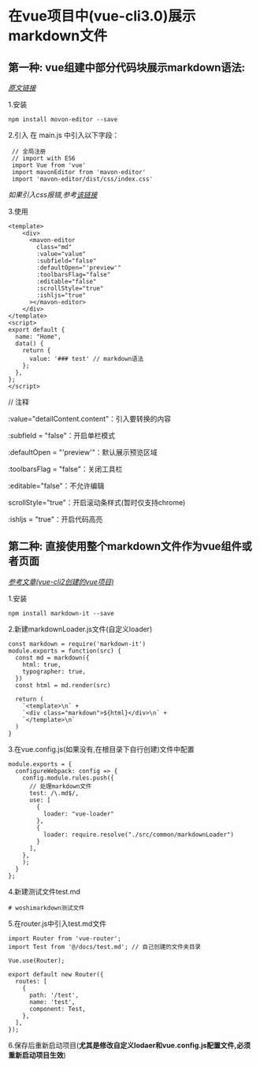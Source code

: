 # 在vue项目中(vue-cli3.0)展示markdown文件

## 第一种: vue组建中部分代码块展示markdown语法:
*[原文链接](https://blog.csdn.net/qq_42334965/article/details/89107132)*

1.安装
```
npm install movon-editor --save
```
2.引入
在 main.js 中引入以下字段：
```
 // 全局注册
 // import with ES6
 import Vue from 'vue'
 import mavonEditor from 'mavon-editor'
 import 'mavon-editor/dist/css/index.css'
```
*如果引入css报错,参考[该链接](https://www.jianshu.com/p/c324711f12b5)*

3.使用
```
<template>
    <div>
      <mavon-editor
        class="md"
        :value="value"
        :subfield="false"
        :defaultOpen="'preview'"
        :toolbarsFlag="false"
        :editable="false"
        :scrollStyle="true"
        :ishljs="true"
      ></mavon-editor>
    </div>
</template>
<script>
export default {
  name: "Home",
  data() {
    return {
      value: '### test' // markdown语法
    };
  },
};
</script>
```
> 
// 注释

:value="detailContent.content"：引入要转换的内容

:subfield = "false"：开启单栏模式

:defaultOpen = "'preview'"：默认展示预览区域

:toolbarsFlag = "false"：关闭工具栏

:editable="false"：不允许编辑

scrollStyle="true"：开启滚动条样式(暂时仅支持chrome)

:ishljs = "true"：开启代码高亮

## 第二种: 直接使用整个markdown文件作为vue组件或者页面
*[参考文章(vue-cli2创建的vue项目)](https://www.jianshu.com/p/c7b2966f9d3c)*

1.安装
```
npm install markdown-it --save
```
2.新建markdownLoader.js文件(自定义loader)
```
const markdown = require('markdown-it')
module.exports = function(src) {
  const md = markdown({
    html: true,
    typographer: true,
  })
  const html = md.render(src)

  return (
    `<template>\n` +
    `<div class="markdown">${html}</div>\n` +
    `</template>\n`
  )
}
```
3.在vue.config.js(如果没有,在根目录下自行创建)文件中配置
```
module.exports = {
  configureWebpack: config => {
    config.module.rules.push({
      // 处理markdown文件
      test: /\.md$/,
      use: [
        {
          loader: "vue-loader"
        },
        {
          loader: require.resolve("./src/common/markdownLoader")
        }
      ],
    },
    );
  }
};
```
4.新建测试文件test.md
```
# woshimarkdown测试文件
```
5.在router.js中引入test.md文件
```
import Router from 'vue-router';
import Test from '@/docs/test.md'; // 自己创建的文件夹目录

Vue.use(Router);

export default new Router({
  routes: [
    {
      path: '/test',
      name: 'test',
      component: Test,
    },
  ],
});
```
6.保存后重新启动项目(**尤其是修改自定义lodaer和vue.config.js配置文件,必须重新启动项目生效**)
